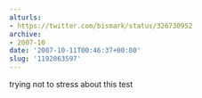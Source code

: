 ```yaml
---
alturls:
- https://twitter.com/bismark/status/326730952
archive:
- 2007-10
date: '2007-10-11T00:46:37+00:00'
slug: '1192063597'
---
```


trying not to stress about this test

